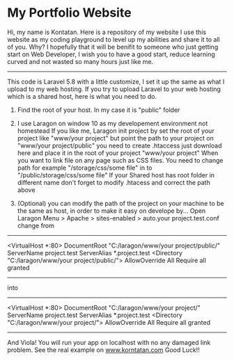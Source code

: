 # My Portfolio Website 
Hi, my name is Kontatan. Here is a repository of my website
I use this website as my coding playground to level up my abilities and share it to all of you.
Why? I hopefully that it will be benifit to someone who just getting start on Web Developer, 
I wish you to have a good start, reduce learning curved and not wasted so many hours just like me.

******************************************************
This code is Laravel 5.8 with a little customize, I set it up the same as what I upload to my web hosting.
If you try to upload Laravel to your web hosting which is a shared host, here is what you need to do.

1. Find the root of your host. In my case it is "public" folder

2. I use Laragon on window 10 as my developement environment not homestead If you like me, 
Laragon init project by set the root of your project like "www/your project" but point the path to your project 
on "www/your project/public"  you need to create .htaccess just download here and place it 
in the root of your project "www/your project"
When you want to link file on any page such as CSS files.
You need to change path for example "/storage/css/some file"
in to "/public/storage/css/some file"
If your Shared host has root folder in different name don't forget to modify .htacess and correct the path above

3. (Optional) you can modify the path of the project on your machine to be the same as host, in order to make it easy on develope by...
Open Laragon Menu > Apache > sites-enabled > auto.your project.test.conf 
change from 


******************************************************
<VirtualHost *:80> 
    DocumentRoot "C:/laragon/www/your project/public/"
    ServerName project.test
    ServerAlias *.project.test
    <Directory "C:/laragon/www/your project/public/">
        AllowOverride All
        Require all granted
    </Directory>
</VirtualHost>
******************************************************

into 

******************************************************
<VirtualHost *:80>
    DocumentRoot "C:/laragon/www/your project/"
    ServerName project.test
    ServerAlias *.project.test
    <Directory "C:/laragon/www/your project/">
        AllowOverride All
        Require all granted
    </Directory>
</VirtualHost>
******************************************************


 And Viola! You will run your app on localhost with no any damaged link problem.
 See the real example on www.korntatan.com  Good Luck!!
